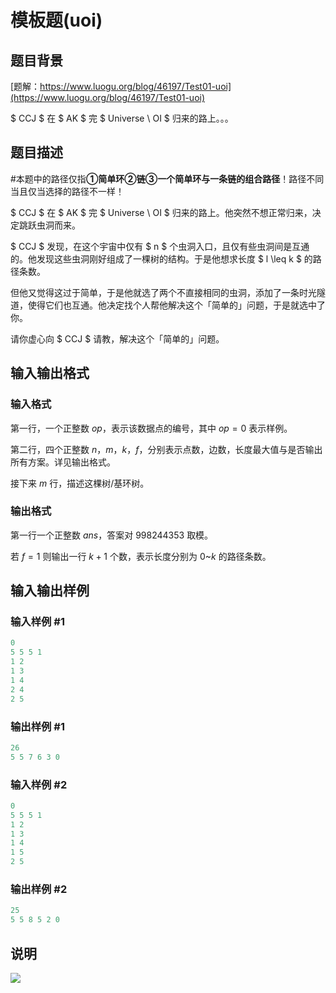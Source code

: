 # 模板题(uoi)

## 题目背景

[题解：https://www.luogu.org/blog/46197/Test01-uoi](https://www.luogu.org/blog/46197/Test01-uoi)

$ CCJ $ 在 $ AK $ 完 $ Universe \ OI $ 归来的路上。。。

## 题目描述

#本题中的路径仅指**①简单环②链③一个简单环与一条链的组合路径**！路径不同当且仅当选择的路径不一样！

$ CCJ $ 在 $ AK $ 完 $ Universe \ OI $ 归来的路上。他突然不想正常归来，决定跳跃虫洞而来。

$ CCJ $ 发现，在这个宇宙中仅有 $ n $ 个虫洞入口，且仅有些虫洞间是互通的。他发现这些虫洞刚好组成了一棵树的结构。于是他想求长度 $ l \leq k $ 的路径条数。

但他又觉得这过于简单，于是他就选了两个不直接相同的虫洞，添加了一条时光隧道，使得它们也互通。他决定找个人帮他解决这个「简单的」问题，于是就选中了你。

请你虚心向 $ CCJ $ 请教，解决这个「简单的」问题。

## 输入输出格式

### 输入格式

第一行，一个正整数 $op$，表示该数据点的编号，其中 $op=0$ 表示样例。

第二行，四个正整数 $n$，$m$，$k$，$f$，分别表示点数，边数，长度最大值与是否输出所有方案。详见输出格式。

接下来 $m$ 行，描述这棵树/基环树。

### 输出格式

第一行一个正整数 $ans$，答案对 $998244353$ 取模。

若 $f=1$ 则输出一行 $k+1$ 个数，表示长度分别为 $0$~$k$ 的路径条数。

## 输入输出样例

### 输入样例 #1

```cpp
0
5 5 5 1
1 2
1 3
1 4
2 4
2 5
```


### 输出样例 #1

```cpp
26
5 5 7 6 3 0

```
### 输入样例 #2

```cpp
0
5 5 5 1
1 2
1 3
1 4
1 5
2 5
```


### 输出样例 #2

```cpp
25
5 5 8 5 2 0

```
## 说明

![](https://cdn.luogu.com.cn/upload/pic/52378.png)

